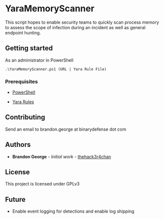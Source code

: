 # YaraMemoryScanner

This script hopes to enable security teams to quickly scan process memory to assess the scope of infection during an incident as well as general endpoint hunting.

## Getting started

As an administrator in PowerShell
```
.\YaraMemoryScanner.ps1 (URL | Yara Rule File)
```

### Prerequisites

* [PowerShell](https://github.com/PowerShell/PowerShell)

* [Yara Rules](https://github.com/Yara-Rules/rules)

## Contributing

Send an email to brandon.george at binarydefense dot com

## Authors

* **Brandon George** - *Initial work* - [thehack3r4chan](https://github.com/thehack3r4chan)

## License

This project is licensed under GPLv3 

## Future
  * Enable event logging for detections and enable log shipping
